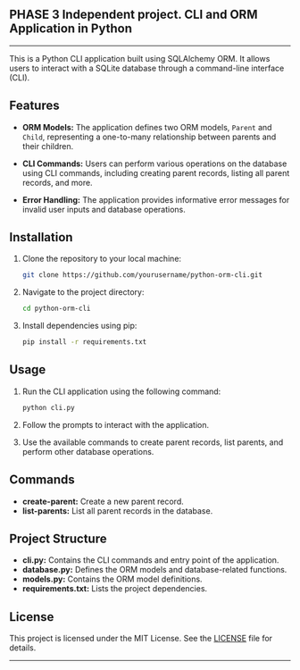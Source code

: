 ## PHASE 3 Independent project. CLI and ORM Application in Python
---


This is a Python CLI application built using SQLAlchemy ORM. It allows users to interact with a SQLite database through a command-line interface (CLI).

## Features

- **ORM Models:** The application defines two ORM models, `Parent` and `Child`, representing a one-to-many relationship between parents and their children.

- **CLI Commands:** Users can perform various operations on the database using CLI commands, including creating parent records, listing all parent records, and more.

- **Error Handling:** The application provides informative error messages for invalid user inputs and database operations.

## Installation

1. Clone the repository to your local machine:

    ```bash
    git clone https://github.com/yourusername/python-orm-cli.git
    ```

2. Navigate to the project directory:

    ```bash
    cd python-orm-cli
    ```

3. Install dependencies using pip:

    ```bash
    pip install -r requirements.txt
    ```

## Usage

1. Run the CLI application using the following command:

    ```bash
    python cli.py
    ```

2. Follow the prompts to interact with the application.

3. Use the available commands to create parent records, list parents, and perform other database operations.

## Commands

- **create-parent:** Create a new parent record.
- **list-parents:** List all parent records in the database.

## Project Structure

- **cli.py:** Contains the CLI commands and entry point of the application.
- **database.py:** Defines the ORM models and database-related functions.
- **models.py:** Contains the ORM model definitions.
- **requirements.txt:** Lists the project dependencies.


## License

This project is licensed under the MIT License. See the [LICENSE](LICENSE) file for details.

---
